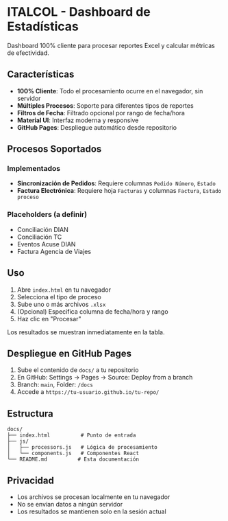 # ITALCOL - Dashboard de Estadísticas

Dashboard 100% cliente para procesar reportes Excel y calcular métricas de efectividad.

## Características

- **100% Cliente**: Todo el procesamiento ocurre en el navegador, sin servidor
- **Múltiples Procesos**: Soporte para diferentes tipos de reportes
- **Filtros de Fecha**: Filtrado opcional por rango de fecha/hora
- **Material UI**: Interfaz moderna y responsive
- **GitHub Pages**: Despliegue automático desde repositorio

## Procesos Soportados

### Implementados
- **Sincronización de Pedidos**: Requiere columnas `Pedido Número`, `Estado`
- **Factura Electrónica**: Requiere hoja `Facturas` y columnas `Factura`, `Estado proceso`

### Placeholders (a definir)
- Conciliación DIAN
- Conciliación TC  
- Eventos Acuse DIAN
- Factura Agencia de Viajes

## Uso

1. Abre `index.html` en tu navegador
2. Selecciona el tipo de proceso
3. Sube uno o más archivos `.xlsx`
4. (Opcional) Especifica columna de fecha/hora y rango
5. Haz clic en "Procesar"

Los resultados se muestran inmediatamente en la tabla.

## Despliegue en GitHub Pages

1. Sube el contenido de `docs/` a tu repositorio
2. En GitHub: Settings → Pages → Source: Deploy from a branch
3. Branch: `main`, Folder: `/docs`
4. Accede a `https://tu-usuario.github.io/tu-repo/`

## Estructura

```
docs/
├── index.html          # Punto de entrada
├── js/
│   ├── processors.js   # Lógica de procesamiento
│   └── components.js   # Componentes React
└── README.md          # Esta documentación
```

## Privacidad

- Los archivos se procesan localmente en tu navegador
- No se envían datos a ningún servidor
- Los resultados se mantienen solo en la sesión actual
